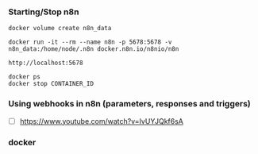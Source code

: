 ### Starting/Stop n8n
```
docker volume create n8n_data

docker run -it --rm --name n8n -p 5678:5678 -v n8n_data:/home/node/.n8n docker.n8n.io/n8nio/n8n

http://localhost:5678

docker ps
docker stop CONTAINER_ID
```

### Using webhooks in n8n (parameters, responses and triggers)

- [ ] https://www.youtube.com/watch?v=IvUYJQkf6sA

### docker 
